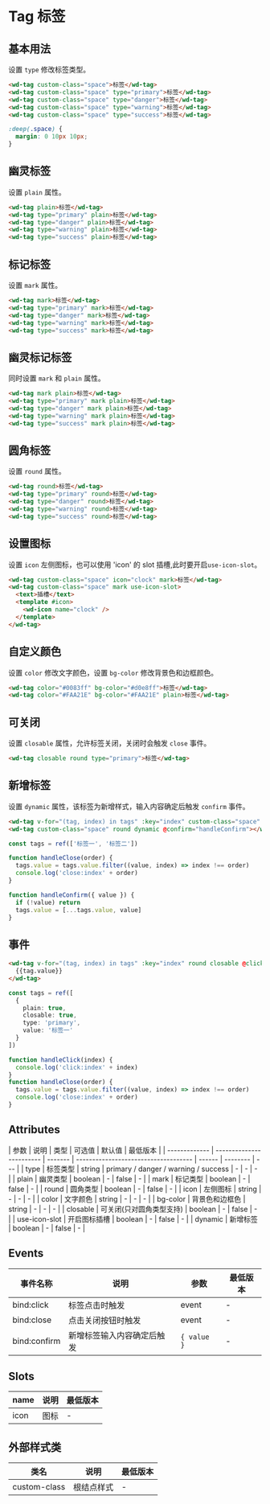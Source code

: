 <frame/>

# Tag 标签

## 基本用法

设置 `type` 修改标签类型。

```html
<wd-tag custom-class="space">标签</wd-tag>
<wd-tag custom-class="space" type="primary">标签</wd-tag>
<wd-tag custom-class="space" type="danger">标签</wd-tag>
<wd-tag custom-class="space" type="warning">标签</wd-tag>
<wd-tag custom-class="space" type="success">标签</wd-tag>
```

```scss
:deep(.space) {
  margin: 0 10px 10px;
}
```

## 幽灵标签

设置 `plain` 属性。

```html
<wd-tag plain>标签</wd-tag>
<wd-tag type="primary" plain>标签</wd-tag>
<wd-tag type="danger" plain>标签</wd-tag>
<wd-tag type="warning" plain>标签</wd-tag>
<wd-tag type="success" plain>标签</wd-tag>
```

## 标记标签

设置 `mark` 属性。

```html
<wd-tag mark>标签</wd-tag>
<wd-tag type="primary" mark>标签</wd-tag>
<wd-tag type="danger" mark>标签</wd-tag>
<wd-tag type="warning" mark>标签</wd-tag>
<wd-tag type="success" mark>标签</wd-tag>
```

## 幽灵标记标签

同时设置 `mark` 和 `plain` 属性。

```html
<wd-tag mark plain>标签</wd-tag>
<wd-tag type="primary" mark plain>标签</wd-tag>
<wd-tag type="danger" mark plain>标签</wd-tag>
<wd-tag type="warning" mark plain>标签</wd-tag>
<wd-tag type="success" mark plain>标签</wd-tag>
```

## 圆角标签

设置 `round` 属性。

```html
<wd-tag round>标签</wd-tag>
<wd-tag type="primary" round>标签</wd-tag>
<wd-tag type="danger" round>标签</wd-tag>
<wd-tag type="warning" round>标签</wd-tag>
<wd-tag type="success" round>标签</wd-tag>
```

## 设置图标

设置 `icon` 左侧图标，也可以使用 'icon' 的 slot 插槽,此时要开启`use-icon-slot`。

```html
<wd-tag custom-class="space" icon="clock" mark>标签</wd-tag>
<wd-tag custom-class="space" mark use-icon-slot>
  <text>插槽</text>
  <template #icon>
    <wd-icon name="clock" />
  </template>
</wd-tag>
```

## 自定义颜色

设置 `color` 修改文字颜色，设置 `bg-color` 修改背景色和边框颜色。

```html
<wd-tag color="#0083ff" bg-color="#d0e8ff">标签</wd-tag>
<wd-tag color="#FAA21E" bg-color="#FAA21E" plain>标签</wd-tag>
```

## 可关闭

设置 `closable` 属性，允许标签关闭，关闭时会触发 `close` 事件。

```html
<wd-tag closable round type="primary">标签</wd-tag>
```

## 新增标签

设置 `dynamic` 属性，该标签为新增样式，输入内容确定后触发 `confirm` 事件。

```html
<wd-tag v-for="(tag, index) in tags" :key="index" custom-class="space" round closable @close="handleClose(index)">{{item}}</wd-tag>
<wd-tag custom-class="space" round dynamic @confirm="handleConfirm"></wd-tag>
```

```typescript
const tags = ref(['标签一', '标签二'])

function handleClose(order) {
  tags.value = tags.value.filter((value, index) => index !== order)
  console.log('close:index' + order)
}

function handleConfirm({ value }) {
  if (!value) return
  tags.value = [...tags.value, value]
}
```

## 事件

```html
<wd-tag v-for="(tag, index) in tags" :key="index" round closable @click="handleClick(index)" @close="handleClose(index)">
  {{tag.value}}
</wd-tag>
```

```typescript
const tags = ref([
  {
    plain: true,
    closable: true,
    type: 'primary',
    value: '标签一'
  }
])

function handleClick(index) {
  console.log('click:index' + index)
}
function handleClose(order) {
  tags.value = tags.value.filter((value, index) => index !== order)
  console.log('close:index' + order)
}
```

## Attributes

| 参数          | 说明                     | 类型    | 可选值                               | 默认值 | 最低版本 |
| ------------- | ------------------------ | ------- | ------------------------------------ | ------ | -------- | --- |
| type          | 标签类型                 | string  | primary / danger / warning / success | -      | -        | -   |
| plain         | 幽灵类型                 | boolean | -                                    | false  | -        |
| mark          | 标记类型                 | boolean | -                                    | false  | -        |
| round         | 圆角类型                 | boolean | -                                    | false  | -        |
| icon          | 左侧图标                 | string  | -                                    | -      | -        |
| color         | 文字颜色                 | string  | -                                    | -      | -        |
| bg-color      | 背景色和边框色           | string  | -                                    | -      | -        |
| closable      | 可关闭(只对圆角类型支持) | boolean | -                                    | false  | -        |
| use-icon-slot | 开启图标插槽             | boolean | -                                    | false  | -        |
| dynamic       | 新增标签                 | boolean | -                                    | false  | -        |

## Events

| 事件名称     | 说明                       | 参数        | 最低版本 |
| ------------ | -------------------------- | ----------- | -------- |
| bind:click   | 标签点击时触发             | event       | -        |
| bind:close   | 点击关闭按钮时触发         | event       | -        |
| bind:confirm | 新增标签输入内容确定后触发 | `{ value }` | -        |

## Slots

| name | 说明 | 最低版本 |
| ---- | ---- | -------- |
| icon | 图标 | -        |

## 外部样式类

| 类名         | 说明       | 最低版本 |
| ------------ | ---------- | -------- |
| custom-class | 根结点样式 | -        |
